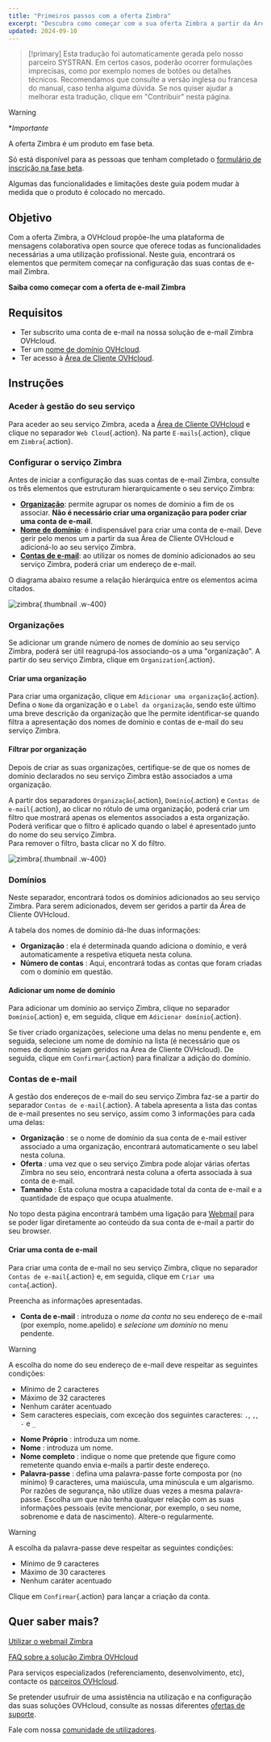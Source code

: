 ```yaml
---
title: "Primeiros passos com a oferta Zimbra"
excerpt: "Descubra como começar com a sua oferta Zimbra a partir da Área de Cliente OVHcloud"
updated: 2024-09-10
---
```


<style>
.w-400 {
max-width:400px!importante;
}
</style>

> [!primary]
> Esta tradução foi automaticamente gerada pelo nosso parceiro SYSTRAN. Em certos casos, poderão ocorrer formulações imprecisas, como por exemplo nomes de botões ou detalhes técnicos. Recomendamos que consulte a versão inglesa ou francesa do manual, caso tenha alguma dúvida. Se nos quiser ajudar a melhorar esta tradução, clique em "Contribuir" nesta página.
>

> [!warning]
>
> **Importante*
>
> A oferta Zimbra é um produto em fase beta.
>
> Só está disponível para as pessoas que tenham completado o [formulário de inscrição na fase beta](https://labs.ovhcloud.com/en/zimbra-beta/).
>
> Algumas das funcionalidades e limitações deste guia podem mudar à medida que o produto é colocado no mercado.

## Objetivo

Com a oferta Zimbra, a OVHcloud propõe-lhe uma plataforma de mensagens colaborativa open source que oferece todas as funcionalidades necessárias a uma utilização profissional. Neste guia, encontrará os elementos que permitem começar na configuração das suas contas de e-mail Zimbra.

**Saiba como começar com a oferta de e-mail Zimbra**

## Requisitos

- Ter subscrito uma conta de e-mail na nossa solução de e-mail Zimbra OVHcloud.
- Ter um [nome de domínio OVHcloud](/links/web/domains).
- Ter acesso à [Área de Cliente OVHcloud](/links/manager).

## Instruções

### Aceder à gestão do seu serviço

Para aceder ao seu serviço Zimbra, aceda a [Área de Cliente OVHcloud](/links/manager) e clique no separador `Web Cloud`{.action}. Na parte `E-mails`{.action}, clique em `Zimbra`{.action}.

### Configurar o serviço Zimbra

Antes de iniciar a configuração das suas contas de e-mail Zimbra, consulte os três elementos que estruturam hierarquicamente o seu serviço Zimbra:

- [**Organização**](#organizations): permite agrupar os nomes de domínio a fim de os associar. **Não é necessário criar uma organização para poder criar uma conta de e-mail**.
- [**Nome de domínio**](#domains): é indispensável para criar uma conta de e-mail. Deve gerir pelo menos um a partir da sua Área de Cliente OVHcloud e adicioná-lo ao seu serviço Zimbra.
- [**Contas de e-mail**](#emails): ao utilizar os nomes de domínio adicionados ao seu serviço Zimbra, poderá criar um endereço de e-mail.

O diagrama abaixo resume a relação hierárquica entre os elementos acima citados.

![zimbra](images/zimbra_organization.png){.thumbnail .w-400}

### Organizações <a name="organizations"></a>

Se adicionar um grande número de nomes de domínio ao seu serviço Zimbra, poderá ser útil reagrupá-los associando-os a uma "organização". A partir do seu serviço Zimbra, clique em `Organization`{.action}.

#### Criar uma organização

Para criar uma organização, clique em `Adicionar uma organização`{.action}. Defina o `Nome` da organização e o `Label da organização`, sendo este último uma breve descrição da organização que lhe permite identificar-se quando filtra a apresentação dos nomes de domínio e contas de e-mail do seu serviço Zimbra.

#### Filtrar por organização

Depois de criar as suas organizações, certifique-se de que os nomes de domínio declarados no seu serviço Zimbra estão associados a uma organização.

A partir dos separadores `Organização`{.action}, `Domínio`{.action} e `Contas de e-mail`{.action}, ao clicar no rótulo de uma organização, poderá criar um filtro que mostrará apenas os elementos associados a esta organização.<br>
Poderá verificar que o filtro é aplicado quando o label é apresentado junto do nome do seu serviço Zimbra.<br>
Para remover o filtro, basta clicar no X do filtro.

![zimbra](images/zimbra_organization_filter.png){.thumbnail .w-400}

### Domínios <a name="domains"></a>

Neste separador, encontrará todos os domínios adicionados ao seu serviço Zimbra. Para serem adicionados, devem ser geridos a partir da Área de Cliente OVHcloud.

A tabela dos nomes de domínio dá-lhe duas informações:

- **Organização** : ela é determinada quando adiciona o domínio, e verá automaticamente a respetiva etiqueta nesta coluna.
- **Número de contas** : Aqui, encontrará todas as contas que foram criadas com o domínio em questão.

#### Adicionar um nome de domínio

Para adicionar um domínio ao serviço Zimbra, clique no separador `Domínio`{.action} e, em seguida, clique em `Adicionar domínio`{.action}.

Se tiver criado organizações, selecione uma delas no menu pendente e, em seguida, selecione um nome de domínio na lista (é necessário que os nomes de domínio sejam geridos na Área de Cliente OVHcloud). De seguida, clique em `Confirmar`{.action} para finalizar a adição do domínio.

### Contas de e-mail <a name="emails"></a>

A gestão dos endereços de e-mail do seu serviço Zimbra faz-se a partir do separador `Contas de e-mail`{.action}. A tabela apresenta a lista das contas de e-mail presentes no seu serviço, assim como 3 informações para cada uma delas:

- **Organização** : se o nome de domínio da sua conta de e-mail estiver associado a uma organização, encontrará automaticamente o seu label nesta coluna.
- **Oferta** : uma vez que o seu serviço Zimbra pode alojar várias ofertas Zimbra no seu seio, encontrará nesta coluna a oferta associada à sua conta de e-mail.
- **Tamanho** : Esta coluna mostra a capacidade total da conta de e-mail e a quantidade de espaço que ocupa atualmente.

No topo desta página encontrará também uma ligação para [Webmail](/links/web/email) para se poder ligar diretamente ao conteúdo da sua conta de e-mail a partir do seu browser.

#### Criar uma conta de e-mail

Para criar uma conta de e-mail no seu serviço Zimbra, clique no separador `Contas de e-mail`{.action} e, em seguida, clique em `Criar uma conta`{.action}.

Preencha as informações apresentadas.

- **Conta de e-mail** : introduza o *nome da conta* no seu endereço de e-mail (por exemplo, nome.apelido) e *selecione um domínio* no menu pendente.

> [!warning]
>
> A escolha do nome do seu endereço de e-mail deve respeitar as seguintes condições:
>
> - Mínimo de 2 caracteres
> - Máximo de 32 caracteres
> - Nenhum caráter acentuado
> - Sem caracteres especiais, com exceção dos seguintes caracteres: `.`, `,`, `-` e `_`

- **Nome Próprio** : introduza um nome.
- **Nome** : introduza um nome.
- **Nome completo** : indique o nome que pretende que figure como remetente quando envia e-mails a partir deste endereço.
- **Palavra-passe** : defina uma palavra-passe forte composta por (no mínimo) 9 caracteres, uma maiúscula, uma minúscula e um algarismo. Por razões de segurança, não utilize duas vezes a mesma palavra-passe. Escolha um que não tenha qualquer relação com as suas informações pessoais (evite mencionar, por exemplo, o seu nome, sobrenome e data de nascimento). Altere-o regularmente.

> [!warning]
>
> A escolha da palavra-passe deve respeitar as seguintes condições:
>
> - Mínimo de 9 caracteres
> - Máximo de 30 caracteres
> - Nenhum caráter acentuado

Clique em `Confirmar`{.action} para lançar a criação da conta.

## Quer saber mais? <a name="go-further"></a>

[Utilizar o webmail Zimbra](/pages/web_cloud/email_and_colaborative_solutions/mx_plan/email_zimbra)

[FAQ sobre a solução Zimbra OVHcloud](/pages/web_cloud/email_and_colaborative_solutions/mx_plan/faq-zimbra)

Para serviços especializados (referenciamento, desenvolvimento, etc), contacte os [parceiros OVHcloud](/links/partner).

Se pretender usufruir de uma assistência na utilização e na configuração das suas soluções OVHcloud, consulte as nossas diferentes [ofertas de suporte](/links/support).

Fale com nossa [comunidade de utilizadores](/links/community).